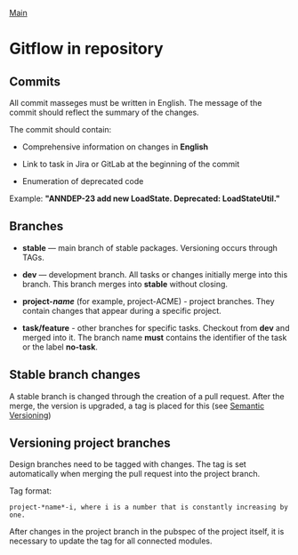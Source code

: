 [Main](../main.md)

# Gitflow in repository

## Commits

All commit masseges must be written in English. The message of the commit should reflect the summary of the changes.

The commit should contain:

- Comprehensive information on changes in **English**

- Link to task in Jira or GitLab at the beginning of the commit

- Enumeration of deprecated code

Example: **"ANNDEP-23 add new LoadState. Deprecated: LoadStateUtil."**

## Branches

- **stable** — main branch of stable packages. Versioning occurs through TAGs.

- **dev** — development branch. All tasks or changes initially merge into this branch.
This branch merges into **stable** without closing.

- **project-*name*** (for example, project-ACME) - project branches. They contain changes that appear during a specific project.

- **task/feature** - other branches for specific tasks. Checkout from **dev** and merged into it.
The branch name **must** contains the identifier of the task or the label **no-task**.

## Stable branch changes

A stable branch is changed through the creation of a pull request. After the merge, the version is upgraded,
a tag is placed for this (see [Semantic Versioning](https://semver.org))

## Versioning project branches

Design branches need to be tagged with changes. 
The tag is set automatically when merging the pull request into the project branch.

Tag format:
```
project-*name*-i, where i is a number that is constantly increasing by one.
```
After changes in the project branch in the pubspec of the project itself, it is necessary to update the tag for all connected modules.
